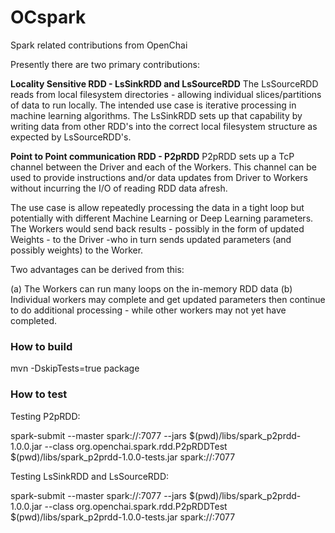 # OCspark 
Spark related contributions from OpenChai

Presently there are two primary contributions:  

<b>Locality Sensitive RDD - LsSinkRDD and LsSourceRDD</b>
The LsSourceRDD reads from local filesystem directories - allowing individual slices/partitions of data to run locally. The intended use case is iterative processing in machine learning algorithms.
The LsSinkRDD sets up that capability by writing data from other RDD's into the correct local filesystem structure as expected by LsSourceRDD's.

<b>Point to Point communication RDD - P2pRDD</b>
P2pRDD sets up a TcP channel between the Driver and each of the Workers. This channel can be used to provide instructions and/or data updates from Driver to Workers without incurring the I/O of reading RDD data afresh. 

The use case is allow repeatedly processing the data in a tight loop but potentially with different Machine Learning or Deep Learning parameters. The Workers would send back results - possibly in the form of updated Weights - to the Driver -who in turn sends updated parameters (and possibly weights) to the Worker.  

Two advantages can be derived from this:

(a) The Workers can run many loops on the in-memory RDD data
(b) Individual workers may complete and get updated parameters then continue to do additional processing - while other workers may not yet have completed.



<h3> How to build</h3>
mvn -DskipTests=true package

<h3> How to test </h3>
Testing P2pRDD:

spark-submit --master spark://<host>:7077 --jars $(pwd)/libs/spark_p2prdd-1.0.0.jar --class org.openchai.spark.rdd.P2pRDDTest $(pwd)/libs/spark_p2prdd-1.0.0-tests.jar spark://<host>:7077

Testing LsSinkRDD and LsSourceRDD:

spark-submit --master spark://<host>:7077 --jars $(pwd)/libs/spark_p2prdd-1.0.0.jar --class org.openchai.spark.rdd.P2pRDDTest $(pwd)/libs/spark_p2prdd-1.0.0-tests.jar spark://<host>:7077
